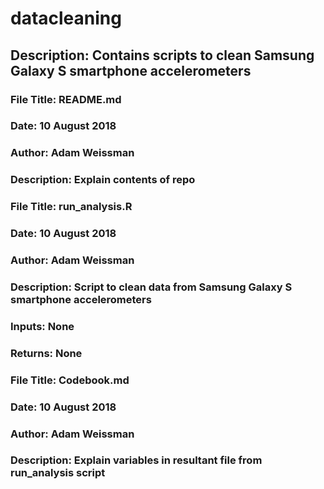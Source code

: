 # datacleaning
## Description: Contains scripts to clean Samsung Galaxy S smartphone accelerometers
### File Title:  README.md
### Date:        10 August 2018
### Author:      Adam Weissman
### Description: Explain contents of repo
### File Title:  run_analysis.R
### Date:        10 August 2018
### Author:      Adam Weissman
### Description: Script to clean data from Samsung Galaxy S smartphone accelerometers
### Inputs:      None
### Returns:     None
### File Title:  Codebook.md
### Date:        10 August 2018
### Author:      Adam Weissman
### Description: Explain variables in resultant file from run_analysis script

